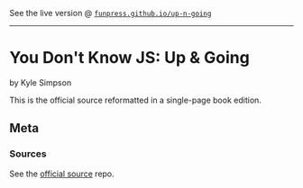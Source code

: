 
See the live version @ [`funpress.github.io/up-n-going`](http://funpress.github.io/up-n-going)

---

# You Don't Know JS: Up & Going

by Kyle Simpson

This is the official source reformatted in a single-page book edition.


## Meta

### Sources

See the [official source](https://github.com/getify/You-Dont-Know-JS) repo.
